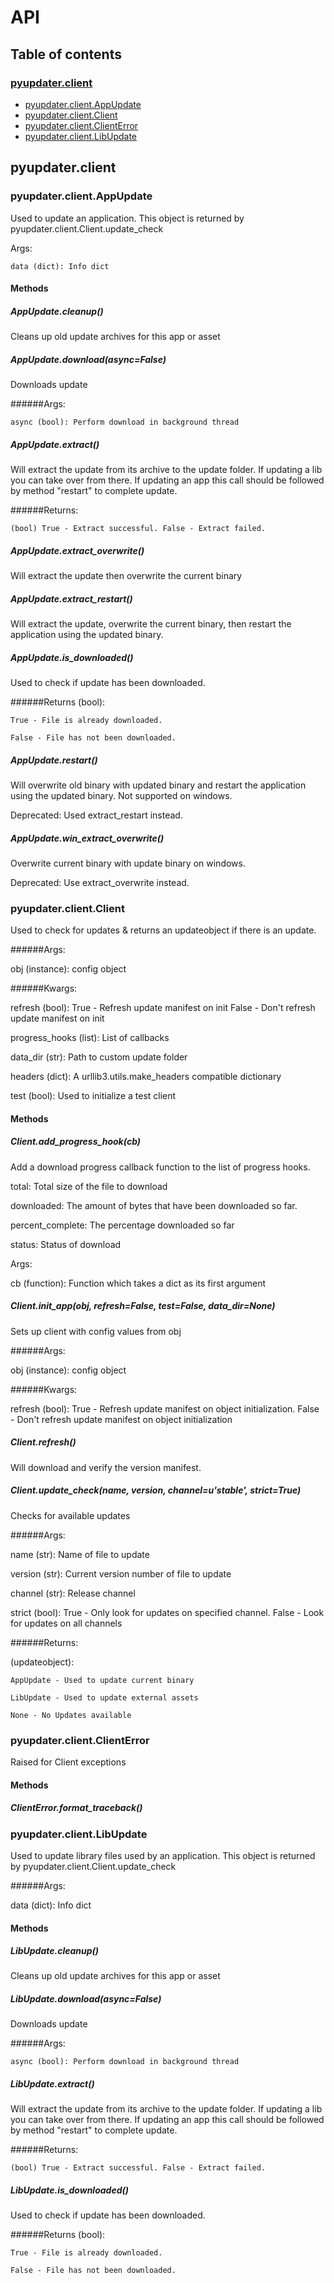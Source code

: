# API



## Table of contents

### [pyupdater.client](#pyupdaterclient)

* [pyupdater.client.AppUpdate](#pyupdaterclientappupdate)
* [pyupdater.client.Client](#pyupdaterclientclient)
* [pyupdater.client.ClientError](#pyupdaterclientclienterror)
* [pyupdater.client.LibUpdate](#pyupdaterclientlibupdate)




## pyupdater.client



### pyupdater.client.AppUpdate

Used to update an application. This object is returned by
pyupdater.client.Client.update_check

Args:

    data (dict): Info dict

#### Methods

##### AppUpdate.cleanup()

Cleans up old update archives for this app or asset

##### AppUpdate.download(async=False)

Downloads update

######Args:

    async (bool): Perform download in background thread

##### AppUpdate.extract()

Will extract the update from its archive to the update folder.
If updating a lib you can take over from there. If updating
an app this call should be followed by method "restart" to
complete update.

######Returns:

    (bool) True - Extract successful. False - Extract failed.

##### AppUpdate.extract_overwrite()

Will extract the update then overwrite the current binary

##### AppUpdate.extract_restart()

Will extract the update, overwrite the current binary,
then restart the application using the updated binary.

##### AppUpdate.is_downloaded()

Used to check if update has been downloaded.

######Returns (bool):

    True - File is already downloaded.

    False - File has not been downloaded.

##### AppUpdate.restart()

Will overwrite old binary with updated binary and
restart the application using the updated binary.
Not supported on windows.

Deprecated: Used extract_restart instead.

##### AppUpdate.win_extract_overwrite()

Overwrite current binary with update binary on windows.

Deprecated: Use extract_overwrite instead.

### pyupdater.client.Client

Used to check for updates & returns an updateobject if there
is an update.

######Args:

obj (instance): config object

######Kwargs:

refresh (bool): True - Refresh update manifest on init
                False - Don't refresh update manifest on init

progress_hooks (list): List of callbacks

data_dir (str): Path to custom update folder

headers (dict): A urllib3.utils.make_headers compatible dictionary

test (bool): Used to initialize a test client

#### Methods

##### Client.add_progress_hook(cb)

Add a download progress callback function to the list of progress
hooks.

total:  Total size of the file to download

downloaded: The amount of bytes that have been downloaded so far.

percent_complete: The percentage downloaded so far

status: Status of download

Args:

cb (function): Function which takes a dict as its first argument

##### Client.init_app(obj, refresh=False, test=False, data_dir=None)

Sets up client with config values from obj

######Args:

obj (instance): config object

######Kwargs:

refresh (bool):
    True - Refresh update manifest on object initialization.
    False - Don't refresh update manifest on object initialization

##### Client.refresh()

Will download and verify the version manifest.

##### Client.update_check(name, version, channel=u'stable', strict=True)

Checks for available updates

######Args:

name (str): Name of file to update

version (str): Current version number of file to update

channel (str): Release channel

strict (bool):
    True - Only look for updates on specified channel.
    False - Look for updates on all channels

######Returns:

(updateobject):

    AppUpdate - Used to update current binary

    LibUpdate - Used to update external assets

    None - No Updates available

### pyupdater.client.ClientError

Raised for Client exceptions

#### Methods

##### ClientError.format_traceback()



### pyupdater.client.LibUpdate

Used to update library files used by an application. This object is
returned by pyupdater.client.Client.update_check

######Args:

data (dict): Info dict

#### Methods

##### LibUpdate.cleanup()

Cleans up old update archives for this app or asset

##### LibUpdate.download(async=False)

Downloads update

######Args:

    async (bool): Perform download in background thread

##### LibUpdate.extract()

Will extract the update from its archive to the update folder.
If updating a lib you can take over from there. If updating
an app this call should be followed by method "restart" to
complete update.

######Returns:

    (bool) True - Extract successful. False - Extract failed.

##### LibUpdate.is_downloaded()

Used to check if update has been downloaded.

######Returns (bool):

    True - File is already downloaded.

    False - File has not been downloaded.

